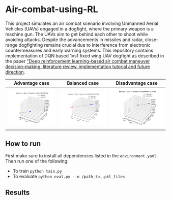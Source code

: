# Air-combat-using-RL

This project simulates an air combat scenario involving Unmanned Aerial Vehicles (UAVs) engaged in a dogfight, where the primary weapon is a machine gun. The UAVs aim to get behind each other to shoot while avoiding attacks. Despite the advancements in missiles and radar, close-range dogfighting remains crucial due to interference from electronic countermeasures and early warning systems. This repository contains implementation of DQN based 1vs1 fixed wing UAV dogfight as described in the paper
["Deep reinforcement learning-based air combat maneuver decision-making: literature review, implementation tutorial and future direction](https://doi.org/10.1007/s10462-023-10620-2).



|  Advantage case                         |  Balanced case                      |  Disadvantage case                   |
|:------------------------------------------:|:------------------------------------------------:|:------------------------------------------:|
| ![Advantage](assert/adv.gif) | ![Balanced](assert/bal.gif) | ![Disadvantage](assert/dis.gif) |



## How to run

First make sure to install all dependencies listed in the `environment.yaml`. Then run one of the following:

 * To train `python tain.py`
 * To evaluate `python eval.py --n /path_to_.pkl_files`


## Results 

